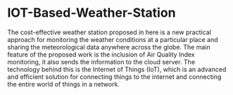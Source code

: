 # IOT-Based-Weather-Station
The cost-effective weather station proposed
in here is a new practical approach for monitoring
the weather conditions at a particular place and sharing
the meteorological data anywhere across the globe. The
main feature of the proposed work is the inclusion of Air
Quality Index monitoring, it also sends the information to
the cloud server. The technology behind this is the Internet
of Things (IoT), which is an advanced and efficient solution
for connecting things to the internet and connecting the
entire world of things in a network.
